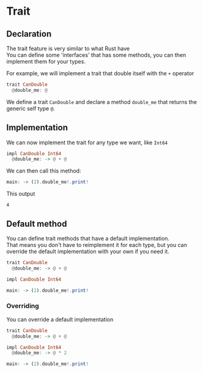 # Trait

## Declaration

The trait feature is very similar to what Rust have  
You can define some 'interfaces' that has some methods, you can then implement them for your types.

For example, we will implement a trait that double itself with the `+` operator

```haskell
trait CanDouble
  @double_me: @
```

We define a trait `CanDouble` and declare a method `double_me` that returns the generic self type `@`.

## Implementation

We can now implement the trait for any type we want, like `Int64`

```haskell
impl CanDouble Int64
  @double_me: -> @ + @
```

We can then call this method:

```haskell
main: -> (2).double_me!.print!
```

This output
```
4
```

## Default method

You can define trait methods that have a default implementation.  
That means you don't have to reimplement it for each type, but you can override the default implementation with your own if you need it.

```haskell
trait CanDouble
  @double_me: -> @ + @

impl CanDouble Int64

main: -> (2).double_me!.print!
```

### Overriding

You can override a default implementation

```haskell
trait CanDouble
  @double_me: -> @ + @

impl CanDouble Int64
  @double_me: -> @ * 2

main: -> (2).double_me!.print!
```

